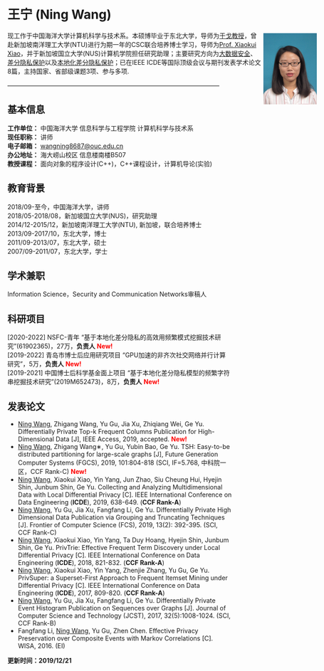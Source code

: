 # 王宁 (Ning Wang)  

<p style="width:700px;">
    <img src="/wangning.jpg" align="right" width="120" hspace="5" vspace="5">
    现工作于中国海洋大学计算机科学与技术系。本硕博毕业于东北大学，导师为<a href="http://faculty.neu.edu.cn/yuge/">于戈教授</a>，曾赴新加坡南洋理工大学(NTU)进行为期一年的CSC联合培养博士学习，导师为<a href="https://www.comp.nus.edu.sg/~xiaoxk/index.html">Prof. Xiaokui Xiao</a>，并于新加坡国立大学(NUS)计算机学院担任研究助理；主要研究方向为<u>大数据安全</u>、<u>差分隐私保护</u>以及<u>本地化差分隐私保护</u>；已在IEEE ICDE等国际顶级会议与期刊发表学术论文8篇，主持国家、省部级课题3项、参与多项.
</p>

——————————————————————————————————

## 基本信息
**工作单位：** 中国海洋大学 信息科学与工程学院 计算机科学与技术系   
**现任职称：** 讲师   
**电子邮箱：** wangning8687@ouc.edu.cn   
**办公地址：** 海大崂山校区 信息楼南楼B507   
**教授课程：** 面向对象的程序设计(C++)，C++课程设计，计算机导论(实验)   

## 教育背景
2018/09-至今，中国海洋大学，讲师   
2018/05-2018/08，新加坡国立大学(NUS)，研究助理   
2014/12-2015/12，新加坡南洋理工大学(NTU), 新加坡，联合培养博士   
2013/09-2017/10，东北大学，博士   
2011/09-2013/07，东北大学，硕士   
2007/09-2011/07，东北大学，学士   

## 学术兼职
Information Science，Security and Communication Networks审稿人   

## 科研项目
[2020-2022] NSFC-青年 “基于本地化差分隐私的高效用频繁模式挖掘技术研究”(61902365)，27万，**负责人** <span style="color:red;">**New!**</span>   
[2019-2022] 青岛市博士后应用研究项目 “GPU加速的非齐次社交网络并行计算研究”，5万，**负责人** <span style="color:red;">**New!**</span>   
[2019-2021]	中国博士后科学基金面上项目 “基于本地化差分隐私模型的频繁字符串挖掘技术研究”(2019M652473)，8万，**负责人** <span style="color:red;">**New!**</span>    

## 发表论文   
* <u>Ning Wang</u>, Zhigang Wang, Yu Gu, Jia Xu, Zhiqiang Wei, Ge Yu. Differentially Private Top-k Frequent Columns Publication for High-Dimensional Data [J], IEEE Access, 2019, accepted. <span style="color:red;">**New!**</span>  
* <u>Ning Wang</u>, Zhigang Wang∗, Yu Gu, Yubin Bao, Ge Yu. TSH: Easy-to-be distributed partitioning for large-scale graphs [J], Future Generation Computer Systems (FGCS), 2019, 101:804-818 (SCI, IF=5.768, 中科院一区，CCF Rank-C) <span style="color:red;">**New!**</span>   
* <u>Ning Wang</u>, Xiaokui Xiao, Yin Yang, Jun Zhao, Siu Cheung Hui, Hyejin Shin, Junbum Shin, Ge Yu. Collecting and Analyzing Multidimensional Data with Local Differential Privacy [C]. IEEE International Conference on Data Engineering (**ICDE**), 2019, 638-649. (**CCF Rank-A**)   
* <u>Ning Wang</u>, Yu Gu, Jia Xu, Fangfang Li, Ge Yu. Differentially Private High Dimensional Data Publication via Grouping and Truncating Techniques [J]. Frontier of Computer Science (FCS), 2019, 13(2): 392-395. (SCI, CCF Rank-C)   
* <u>Ning Wang</u>, Xiaokui Xiao, Yin Yang, Ta Duy Hoang, Hyejin Shin, Junbum Shin, Ge Yu. PrivTrie: Effective Frequent Term Discovery under Local Differential Privacy [C]. IEEE International Conference on Data Engineering (**ICDE**), 2018, 821-832. (**CCF Rank-A**)   
* <u>Ning Wang</u>, Xiaokui Xiao, Yin Yang, Zhenjie Zhang, Yu Gu, Ge Yu. PrivSuper: a Superset-First Approach to Frequent Itemset Mining under Differential Privacy [C]. IEEE International Conference on Data Engineering (**ICDE**), 2017, 809-820. (**CCF Rank-A**)   
* <u>Ning Wang</u>, Yu Gu, Jia Xu, Fangfang Li, Ge Yu. Differentially Private Event Histogram Publication on Sequences over Graphs [J]. Journal of Computer Science and Technology (JCST), 2017, 32(5):1008-1024. (SCI, CCF Rank-B)   
* Fangfang Li, <u>Ning Wang</u>, Yu Gu, Zhen Chen. Effective Privacy Preservation over Composite Events with Markov Correlations [C]. WISA, 2016. (EI)     


**更新时间：2019/12/21**   

